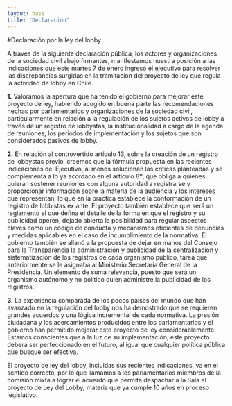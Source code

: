 ```yaml
---
layout: base
title: "Declaración"
---
```


#Declaración por la ley del lobby

A través de la siguiente declaración pública, los actores y organizaciones de la sociedad civil abajo firmantes, manifestamos nuestra posición a las indicaciones que este martes 7 de enero ingresó el ejecutivo para resolver las discrepancias surgidas en la tramitación del proyecto de ley que regula la actividad de lobby en Chile.

**1.** Valoramos la apertura que ha tenido el gobierno para mejorar este proyecto de ley, habiendo acogido en buena parte las recomendaciones hechas por parlamentarios y organizaciones de la sociedad civil, particularmente en relación a la regulación de los sujetos activos de lobby a través de un registro de lobbystas, la institucionalidad a cargo de la agenda de reuniones, los periodos de implementación y los sujetos que son considerados pasivos de lobby.

**2.** En relación al controvertido artículo 13, sobre la creación de un registro de lobbystas previo, creemos que la fórmula propuesta en las recientes indicaciones del Ejecutivo, al menos solucionan las criticas planteadas y se complementa a lo ya acordado en el artículo 8º, que obliga a quienes quieran sostener reuniones con alguna autoridad a registrarse y proporcionar información sobre la materia de la audiencia y los intereses que representan, lo que en la práctica establece la conformación de un registro de lobbistas ex ante. El proyecto también establece que será un reglamento el que defina el detalle de la forma en que el registro y su publicidad operen, dejado abierta la posibilidad para regular aspectos claves como un código de conducta y mecanismos eficientes de denuncias y medidas aplicables en el caso de incumplimiento de la normativa. El gobierno también se allanó a la propuesta de dejar en manos del Consejo para la Transparencia la administración y publicidad de la centralización y sistematización de los registros de cada organismo público, tarea que anteriormente se le asignaba al Ministerio Secretaría General de la Presidencia. Un elemento de suma relevancia, puesto que será un organismo autónomo y no político quien administre la publicidad de los registros.

**3.** La experiencia comparada de los pocos países del mundo que han avanzado en la regulación del lobby nos ha demostrado que se requieren grandes acuerdos y una lógica incremental de cada normativa. La presión ciudadana y los acercamientos producidos entre los parlamentarios y el gobierno han permitido mejorar este proyecto de ley considerablemente. Estamos conscientes que a la luz de su implementación, este proyecto deberá ser perfeccionado en el futuro, al igual que cualquier política pública que busque ser efectiva.

El proyecto de ley del lobby, incluidas sus recientes indicaciones, va en el sentido correcto, por lo que llamamos a los parlamentarios miembros de la comisión mixta a lograr el acuerdo que permita despachar a la Sala el proyecto de Ley del Lobby, materia que ya cumple 10 años en proceso legislativo.

</br></br></br></br>


